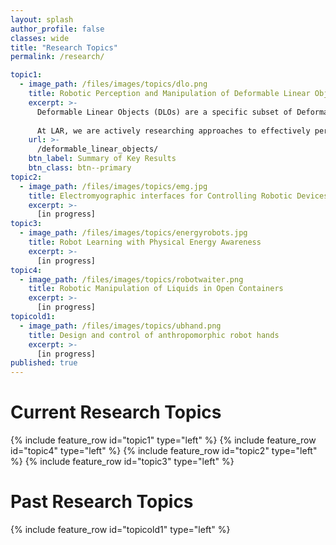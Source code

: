 ```yaml
---
layout: splash
author_profile: false
classes: wide
title: "Research Topics"
permalink: /research/

topic1:
  - image_path: /files/images/topics/dlo.png 
    title: Robotic Perception and Manipulation of Deformable Linear Objects
    excerpt: >-
      Deformable Linear Objects (DLOs) are a specific subset of Deformable Objects (DOs), i.e. objects that can change their shape when subjected to external forces. DLOs are characterized by a linear geometry and include examples such as wires, cables, strings, and ropes. Despite being common in both domestic and industrial environments, DLOs pose a significant challenge for robotic applications. Indeed, the manufacturing and assembly industries that work with wires and wiring harnesses still rely heavily on human labor. The main challenges that robots face when dealing with these objects are: (1) the lack of any specific shape or feature that distinguishes them from other objects; (2) the vast number of possible configurations they can assume; and (3) their highly nonlinear and complex dynamics, which are generally difficult to model and predict.
      
      At LAR, we are actively researching approaches to effectively perceive DLOs using deep learning methods, while also developing smart strategies to enable the automatic generation of training datasets. For the robotic manipulation, our focus is on combining both model-based and learning-based approaches, with the aim of addressing some of their individual limitations.
    url: >- 
      /deformable_linear_objects/
    btn_label: Summary of Key Results
    btn_class: btn--primary 
topic2:
  - image_path: /files/images/topics/emg.jpg 
    title: Electromyographic interfaces for Controlling Robotic Devices
    excerpt: >-
      [in progress]
topic3:
  - image_path: /files/images/topics/energyrobots.jpg 
    title: Robot Learning with Physical Energy Awareness
    excerpt: >-
      [in progress]
topic4:
  - image_path: /files/images/topics/robotwaiter.png 
    title: Robotic Manipulation of Liquids in Open Containers
    excerpt: >-
      [in progress]
topicold1:
  - image_path: /files/images/topics/ubhand.png 
    title: Design and control of anthropomorphic robot hands
    excerpt: >-
      [in progress] 
published: true
---
```



# Current Research Topics
{% include feature_row id="topic1" type="left" %}
{% include feature_row id="topic4" type="left" %} 
{% include feature_row id="topic2" type="left" %} 
{% include feature_row id="topic3" type="left" %} 

# Past Research Topics
{% include feature_row id="topicold1" type="left" %}  

